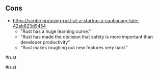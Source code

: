 ## Cons

- https://scribe.rip/using-rust-at-a-startup-a-cautionary-tale-42ab823d9454
    - "Rust has a huge learning curve."
    - "Rust has made the decision that safety is more important than developer productivity"
    - "Rust makes roughing out new features very hard."

#rust

<!-- Keywords -->
#rust
<!-- /Keywords -->
